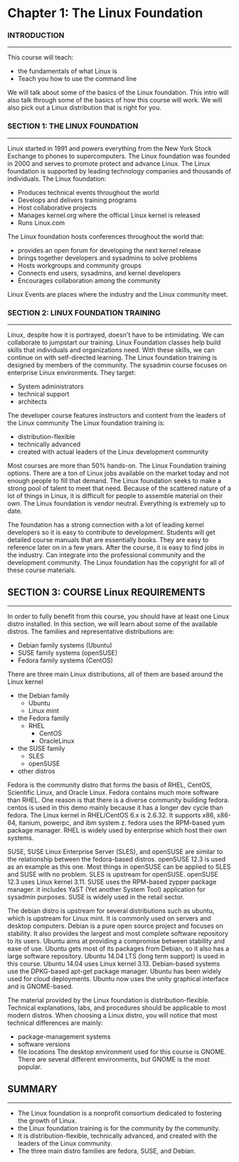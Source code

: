# Chapter 1: The Linux Foundation


### INTRODUCTION
___

This course will teach:
  * the fundamentals of what Linux is
  * Teach you how to use the command line

We will talk about some of the basics of the Linux foundation.
This intro will also talk through some of the basics of how this course will work.
We will also pick out a Linux distribution that is right for you.


### SECTION 1: THE LINUX FOUNDATION
___

Linux started in 1991 and powers everything from the New York Stock Exchange to phones to supercomputers.
The Linux foundation was founded in 2000 and serves to promote protect and advance Linux.
The Linux foundation is supported by leading technology companies and thousands of individuals.
The Linux foundation:
  * Produces technical events throughout the world
  * Develops and delivers training programs
  * Host collaborative projects
  * Manages kernel.org where the official Linux kernel is released
  * Runs Linux.com

The Linux foundation hosts conferences throughout the world that:
  * provides an open forum for developing the next kernel release
  * brings together developers and sysadmins to solve problems
  * Hosts workgroups and community groups
  * Connects end users, sysadmins, and kernel developers
  * Encourages collaboration among the community

Linux Events are places where the industry and the Linux community meet.


### SECTION 2: LINUX FOUNDATION TRAINING
___

Linux, despite how it is portrayed, doesn't have to be intimidating.
We can collaborate to jumpstart our training.
Linux Foundation classes help build skills that individuals and organizations need.
With these skills, we can continue on with self-directed learning.
The Linux foundation training is designed by members of the community.
The sysadmin course focuses on enterprise Linux environments.
They target:
  * System administrators
  * technical support
  * architects

The developer course features instructors and content from the leaders of the Linux community
The Linux foundation training is:
  * distribution-flexible
  * technically advanced
  * created with actual leaders of the Linux development community

Most courses are more than 50% hands-on.
The Linux Foundation training options.
There are a ton of Linux jobs available on the market today and not enough people to fill that demand.
The Linux foundation seeks to make a strong pool of talent to meet that need.
Because of the scattered nature of a lot of things in Linux, it is difficult for people to assemble material on their own.
The Linux foundation is vendor neutral.
Everything is extremely up to date.

The foundation has a strong connection with a lot of leading kernel developers so it is easy to contribute to development.
Students will get detailed course manuals that are essentially books.
They are easy to reference later on in a few years.
After the course, it is easy to find jobs in the industry.
Can integrate into the professional community and the development community.
The Linux foundation has the copyright for all of these course materials.


## SECTION 3: COURSE Linux REQUIREMENTS
___

In order to fully benefit from this course, you should have at least one Linux distro installed.
In this section, we will learn about some of the available distros.
The families and representative distributions are:
  * Debian family systems (Ubuntu)
  * SUSE family systems (openSUSE)
  * Fedora family systems (CentOS)

There are three main Linux distributions, all of them are based around the Linux kernel
  + the Debian family
    * Ubuntu
    * Linux mint
  + the Fedora family
    * RHEL
      + CentOS
      + OracleLinux
  + the SUSE family
    * SLES
    * openSUSE
  + other distros

Fedora is the community distro that forms the basis of RHEL, CentOS, Scientific Linux, and Oracle Linux.
Fedora contains much more software than RHEL.
One reason is that there is a diverse community building fedora.
centos is used in this demo mainly because it has a longer dev cycle than fedora.
The Linux kernel in RHEL/CentOS 6.x is 2.6.32.
It supports x86, x86-64, itanium, powerpc, and ibm system z.
fedora uses the RPM-based yum package manager.
RHEL is widely used by enterprise which host their own systems.

SUSE, SUSE Linux Enterprise Server (SLES), and openSUSE are similar to the relationship between the fedora-based distros.
openSUSE 12.3 is used as an example as this one.
Most things in openSUSE can be applied to SLES and SUSE with no problem.
SLES is upstream for openSUSE.
openSUSE 12.3 uses Linux kernel 3.11.
SUSE uses the RPM-based zypper package manager.
it includes YaST (Yet another System Tool) application for sysadmin purposes.
SUSE is widely used in the retail sector.

The debian distro is upstream for several distributions such as ubuntu, which is upstream for Linux mint.
It is commonly used on servers and desktop computers.
Debian is a pure open source project and focuses on stability.
It also provides the largest and most complete software repository to its users.
Ubuntu aims at providing a compromise between stability and ease of use.
Ubuntu gets most of its packages from Debian, so it also has a large software repository.
Ubuntu 14.04 LTS (long term support) is used in this course.
Ubuntu 14.04 uses Linux kernel 3.13.
Debian-based systems use the DPKG-based apt-get package manager.
Ubuntu has been widely used for cloud deployments.
Ubuntu now uses the unity graphical interface and is GNOME-based.

The material provided by the Linux foundation is distribution-flexible.
Technical explanations, labs, and procedures should be applicable to most modern distros.
When choosing a Linux distro, you will notice that most technical differences are mainly:
  * package-management systems
  * software versions
  * file locations
The desktop environment used for this course is GNOME.
There are several different environments, but GNOME is the most popular.


## SUMMARY
___

* The Linux foundation is a nonprofit consortium dedicated to fostering the growth of Linux.
* the Linux foundation training is for the community by the community.
* It is distribution-flexible, technically advanced, and created with the leaders of the Linux community.
* The three main distro families are fedora, SUSE, and Debian.
